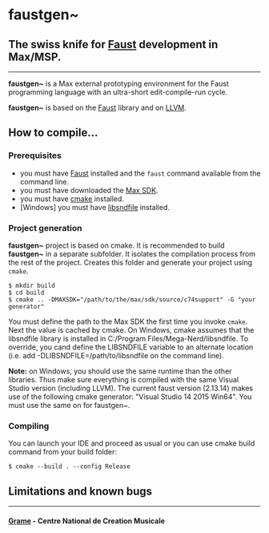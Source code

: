 
faustgen~
============================
## The swiss knife for [Faust](https://faust.grame.fr) development in Max/MSP.
--------------

**faustgen~** is a Max external prototyping environment for the Faust programming language with an ultra-short edit-compile-run cycle. 

**faustgen~** is based on the [Faust](https://faust.grame.fr) library and on [LLVM](http://llvm.org).


## How to compile...


### Prerequisites
- you must have [Faust](https://faust.grame.fr/) installed and the `faust` command available from the command line.
- you must have downloaded the [Max SDK](https://cycling74.com/downloads/sdk).
- you must have [cmake](https://cmake.org/) installed.
- [Windows] you must have [libsndfile](http://www.mega-nerd.com/libsndfile/) installed.

### Project generation
**faustgen~** project is based on cmake. 
It is recommended to build **faustgen~** in a separate subfolder. It isolates the compilation process from the rest of the project. Creates this folder and generate your project using `cmake`.

~~~~
$ mkdir build
$ cd build
$ cmake .. -DMAXSDK="/path/to/the/max/sdk/source/c74support" -G "your generator"
~~~~

You must define the path to the Max SDK the first time you invoke `cmake`. Next the value is cached by cmake.
On Windows, cmake assumes that the libsndfile library is installed in C:/Program Files/Mega-Nerd/libsndfile. To override, you cand define the LIBSNDFILE variable to an alternate location (i.e. add -DLIBSNDFILE=/path/to/libsndfile on the command line).

**Note:** on Windows, you should use the same runtime than the other libraries. Thus make sure everything is compiled with the same Visual Studio version (including LLVM). The current faust version (2.13.14) makes use of the following cmake generator: "Visual Studio 14 2015 Win64". You must use the same on for faustgen~.


### Compiling

You can launch your IDE and proceed as usual or you can use cmake build command from your build folder:

~~~~
$ cmake --build . --config Release
~~~~



## Limitations and known bugs





--------------
#### [Grame](http://www.grame.fr) - Centre National de Creation Musicale
